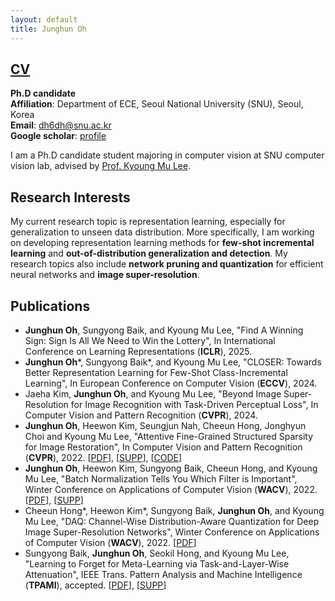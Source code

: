 ```yaml
---
layout: default
title: Junghun Oh
---
```


## [CV](cv.pdf)

**Ph.D candidate** \
**Affiliation**: Department of ECE, Seoul National University (SNU), Seoul, Korea \
**Email**: dh6dh@snu.ac.kr \
**Google scholar**: [profile](https://scholar.google.co.kr/citations?user=fCFkL9EAAAAJ&hl=ko)

I am a Ph.D candidate student majoring in computer vision at SNU computer vision lab, advised by [Prof. Kyoung Mu Lee](https://cv.snu.ac.kr/index.php/kmlee/).


## **Research Interests**

My current research topic is representation learning, especially for generalization to unseen data distribution.
More specifically, I am working on developing representation learning methods for **few-shot incremental learning** and **out-of-distribution generalization and detection**.
My research topics also include **network pruning and quantization** for efficient neural networks and **image super-resolution**.

## **Publications**
* **Junghun Oh**, Sungyong Baik, and Kyoung Mu Lee, "Find A Winning Sign: Sign Is All We Need to Win the Lottery", In International Conference on Learning Representations (**ICLR**), 2025.
* **Junghun Oh**\*, Sungyong Baik\*, and Kyoung Mu Lee, "CLOSER: Towards Better Representation Learning for Few-Shot Class-Incremental Learning", In European Conference on Computer Vision (**ECCV**), 2024.
* Jaeha Kim, **Junghun Oh**, and Kyoung Mu Lee, "Beyond Image Super-Resolution for Image Recognition with Task-Driven Perceptual Loss", In Computer Vision and Pattern Recognition (**CVPR**), 2024.
* **Junghun Oh**, Heewon Kim, Seungjun Nah, Cheeun Hong, Jonghyun Choi and Kyoung Mu Lee, "Attentive Fine-Grained Structured Sparsity for Image Restoration", In Computer Vision and Pattern Recognition (**CVPR**), 2022. [[PDF](https://openaccess.thecvf.com/content/CVPR2022/papers/Oh_Attentive_Fine-Grained_Structured_Sparsity_for_Image_Restoration_CVPR_2022_paper.pdf)], [[SUPP](https://openaccess.thecvf.com/content/CVPR2022/supplemental/Oh_Attentive_Fine-Grained_Structured_CVPR_2022_supplemental.pdf)], [[CODE](https://github.com/JungHunOh/SLS_CVPR2022)]
* **Junghun Oh**, Heewon Kim, Sungyong Baik, Cheeun Hong, and Kyoung Mu Lee, "Batch Normalization Tells You Which Filter is Important", Winter Conference on Applications of Computer Vision (**WACV**), 2022. [[PDF](https://openaccess.thecvf.com/content/WACV2022/papers/Oh_Batch_Normalization_Tells_You_Which_Filter_Is_Important_WACV_2022_paper.pdf)], [[SUPP](https://openaccess.thecvf.com/content/WACV2022/supplemental/Oh_Batch_Normalization_Tells_WACV_2022_supplemental.pdf)]
* Cheeun Hong\*, Heewon Kim\*, Sungyong Baik, **Junghun Oh**, and Kyoung Mu Lee, "DAQ: Channel-Wise Distribution-Aware Quantization for Deep Image Super-Resolution Networks", Winter Conference on Applications of Computer Vision (**WACV**), 2022. [[PDF](https://openaccess.thecvf.com/content/WACV2022/papers/Hong_DAQ_Channel-Wise_Distribution-Aware_Quantization_for_Deep_Image_Super-Resolution_Networks_WACV_2022_paper.pdf)]
* Sungyong Baik, **Junghun Oh**, Seokil Hong, and Kyoung Mu Lee, "Learning to Forget for Meta-Learning via Task-and-Layer-Wise Attenuation", IEEE Trans. Pattern Analysis and Machine Intelligence (**TPAMI**), accepted. [[PDF](https://cv.snu.ac.kr/sungyong_baik/L2F_TPAMI_Final.pdf)], [[SUPP](https://cv.snu.ac.kr/sungyong_baik/L2F_TPAMI_Final_Supplementary.pdf)]
